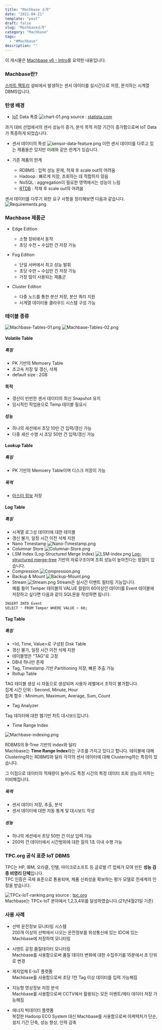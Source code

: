 ```yaml
---
title: "Machbase 소개"
date: "2021-04-21"
template: "post"
draft: false
slug: "Machbase소개"
category: "Machbase"
tags:
  - "#Machbase"
description: ""
---
```


이 게시물은 [Machbase v6 - Intro](https://www.youtube.com/watch?v=aHNd3EkgZFM&list=PLEwZA0kvx2ebWoVJNIIziIGAN1GR1x6z9)를 요약한 내용입니다.

### Machbase란?
[스마트 팩토리](https://ko.wikipedia.org/wiki/%EC%8A%A4%EB%A7%88%ED%8A%B8%ED%8C%A9%ED%86%A0%EB%A6%AC) 설비에서 발생하는 센서 데이터를 실시간으로 저장, 분석하는 시계열 DBMS입니다.

### 탄생 배경
+ [IoT](https://ko.wikipedia.org/wiki/%EC%82%AC%EB%AC%BC%EC%9D%B8%ED%84%B0%EB%84%B7) Data 폭증
![chart-01.png](/media/posts/2021-04-21---Machbase-소개/chart-01.png)
source : [statista.com](https://www.statista.com/statistics/471264/iot-number-of-connected-devices-worldwide/)

과거 대비 산업에서의 센서 성능이 증가, 분석 목적 저장 기간이 증가함으로써 IoT Data가 폭증하게 되었습니다.

+ 센서 데이터의 특성
![sensor-data-feature.png](/media/posts/2021-04-21---Machbase-소개/sensor-data-feature.png)
이런 센서 데이터를 다루고 있는 제품들은 있지만 아래와 같은 한계가 있습니다.

+ 기존 제품의 한계
  + RDBMS : 입력 성능 문제, 적재 후 scale out의 어려움
  + Hadoop : 빠르게 저장, 조회하는 데 적합하지 않음
  + NoSQL : aggregation이 필요한 영역에서는 성능이 느림
  + [RTDB](https://en.wikipedia.org/wiki/Real-time_database) : 적재 후 scale out의 어려움

센서 데이터를 다루기 위한 요구 사항을 정리해보면 다음과 같습니다.
![Requirements.png](/media/posts/2021-04-21---Machbase-소개/Requirements.png)

### Machbase 제품군

+ Edge Edition 
  + 소형 장비에서 동작
  + 초당 수천 ~ 수십만 건 저장 가능

+ Fog Edition
  + 단일 서버에서 최고 성능 발휘
  + 초당 수만 ~ 수십만 건 저장 가능
  + 가장 많이 사용되는 제품군

+ Cluster Edition
  + 다중 노드를 통한 분산 저장, 분산 쿼리 지원
  + 시계열 데이터용 클라우드 시스템 구성 가능

### 테이블 종류

![Machbase-Tables-01.png](/media/posts/2021-04-21---Machbase-소개/Machbase-Tables-01.png)
![Machbase-Tables-02.png](/media/posts/2021-04-21---Machbase-소개/Machbase-Tables-02.png)

#### Volatile Table

##### 특징

+ PK 기반의 Memoery Table
+ 초고속 저장 및 갱신, 삭제
+ default size : 2GB

#### 목적

+ 갱신이 빈번한 센서 데이터의 최신 Snapshot 유지
+ 임시적인 작업용으로 Temp 테이블 필요시

#### 성능

+ 하나의 세션에서 초당 10만 건 입력/갱신 가능
+ 다중 세션 수행 시 초당 50만 건 입력/갱신 가능

#### Lookup Table

##### 특징

+ PK 기반의 Memoery Table이며 디스크 저장이 가능

##### 목적
+ [마스터 정보](https://en.wikipedia.org/wiki/Master_data) 저장

#### Log Table

##### 특징

+ 시계열 로그성 데이터에 대한 테이블
+ 갱신 불가, 일정 시간 이전 삭제 지원
+ Nano Timestamp
![Nano-Timestamp.png](/media/posts/2021-04-21---Machbase-소개/Nano-Timestamp.png)
+ Columnar Store
![Columnar-Store.png](/media/posts/2021-04-21---Machbase-소개/Columnar-Store.png)
+ LSM Index (Log-Structured Merge Index)
![LSM-index.png](/media/posts/2021-04-21---Machbase-소개/LSM-index.png)
[Log-structured merge-tree](https://en.wikipedia.org/wiki/Log-structured_merge-tree) 기반의 자료구조이며 조회 성능이 높아진다는 장점이 있습니다.
+ Compression
![Compression.png](/media/posts/2021-04-21---Machbase-소개/Compression.png)
+ Backup & Mount
![Backup-Mount.png](/media/posts/2021-04-21---Machbase-소개/Backup-Mount.png)
+ Stream
![Stream.png](/media/posts/2021-04-21---Machbase-소개/Stream.png)
Stream은 실시간 이벤트 필터링 기능입니다.  
예를 들어 Temper 테이블의 VALUE 컬럼이 60이상인 데이터를 Event 테이블에 저장하고 싶다면 다음과 같이 SQL문을 작성하면 됩니다.

```bash
INSERT INTO Event
SELECT * FROM Temper WHERE VALUE > 60;
```

#### Tag Table

##### 특징

+ <Id, Time, Value>로 구성된 Disk Table
+ 갱신 불가, 일정 시간 이전 삭제 지원
+ 테이블명은 "TAG"로 고정
+ DB내 하나만 존재
+ Tag, Timestamp 기반 Partitioning 저장, 빠른 추출 가능
+ Rollup Table

TAG 테이블 생성 시 자동으로 생성되며 사용자 레벨에서 조작이 불가합니다.  
집계 시간 단위 : Second, Minute, Hour  
집계 함수 : Minimum, Maximum, Average, Sum, Count

+ Tag Analyzer

Tag 데이터에 대한 웹기반 차트 대시보드입니다.

+ Time Range Index

![Machbase-indexing.png](/media/posts/2021-04-21---Machbase-소개/Machbase-indexing.png)

RDBMS의 B-Tree 기반의 index와 달리  
Machbase는 **Time Range Index**라는 구조를 가지고 있다고 합니다.
테이블에 대해 Clustering하는 RDBMS와 달리 각각의 센서 데이터에 대해 Clustering하는 특징이 있습니다.

그 이점으로 데이터의 적재량이 늘어나도 특정 시간의 특정 데이터 조회 성능의 저하는 미비해집니다.

##### 목적

+ 센서 데이터 저장, 추출, 분석
+ 센서 데이터에 대한 자동 통계 및 대시보드 작성

##### 성능

+ 하나의 세션에서 초당 50만 건 이상 입력 가능
+ 200억 건 데이터에서 시간범위에 대한 질의 1초 이내 수행 가능

### TPC.org 공식 표준 IoT DBMS

TPC는 HP, IBM, 오라클, 인텔, 마이크로소프트 등 글로벌 IT 업체가 모여 만든 **성능 검증 비영리 단체**입니다.  
TPC 인증은 국제 표준으로 통용되며, 제품 신뢰성을 확보하는 평가 모델로 전세계의 인정을 받습니다.

![TPCx-IoT-ranking.png](/media/posts/2021-04-21---Machbase-소개/TPCx-IoT-ranking.png)
source : [tpc.org](http://tpc.org/tpcx-iot/results/tpcxiot_results5.asp?version=1)  
Machbase는 TPCx-IoT 분야에서 1,2,3,4위를 달성하였습니다.(21년4월21일 기준)

### 사용 사례

+ 선박 운전정보 모니터링 시스템  
200개 이상의 선박에서 나오는 운전정보를 위성통신에 있는 IDC에 있는 Machbase에 저장하여 모니터링

+ 시멘트 공정 품질데이터 모니터링  
Machbase를 사용함으로써 품질 데이터 변화에 대한 수집주기를 15분에서 초 단위로 변경

+ 제지업체 E-IoT 플랫폼  
Machbase를 사용함으로써 초당 1천 Tag 이상 데이터를 입력 가능해짐

+ 지능형 영상정보 저장 분석  
Machbase를 사용함으로써 CCTV에서 촬용되는 모든 이벤트/메타 데이터 저장 가능해짐

+ 에너지 빅데이터 플랫폼  
복잡한 Hadoop ECO System 대신 Machbase를 사용함으로써 아케텍처가 단순, 설치 기간 단축, 성능 향상, 인력 감축